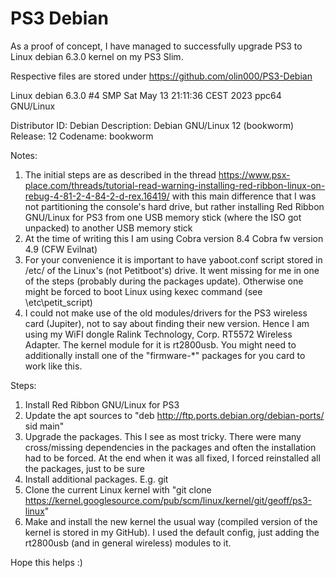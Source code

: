 # PS3 Debian

As a proof of concept, I have managed to successfully upgrade PS3 to Linux debian 6.3.0 kernel on my PS3 Slim.

Respective files are stored under https://github.com/olin000/PS3-Debian

Linux debian 6.3.0 #4 SMP Sat May 13 21:11:36 CEST 2023 ppc64 GNU/Linux

Distributor ID: Debian
Description:    Debian GNU/Linux 12 (bookworm)
Release:    12
Codename:   bookworm

Notes:
1. The initial steps are as described in the thread https://www.psx-place.com/threads/tutorial-read-warning-installing-red-ribbon-linux-on-rebug-4-81-2-4-84-2-d-rex.16419/ with this main difference that I was not partitioning the console's hard drive, but rather installing Red Ribbon GNU/Linux for PS3 from one USB memory stick (where the ISO got unpacked) to another USB memory stick
2. At the time of writing this I am using Cobra version 8.4 Cobra fw version 4.9 (CFW Evilnat)
3. For your convenience it is important to have yaboot.conf script stored in /etc/ of the Linux's (not Petitboot's) drive. It went missing for me in one of the steps (probably during the packages update). Otherwise one might be forced to boot Linux using kexec command (see \etc\petit_script)
4. I could not make use of the old modules/drivers for the PS3 wireless card (Jupiter), not to say about finding their new version. Hence I am using my WiFI dongle Ralink Technology, Corp. RT5572 Wireless Adapter. The kernel module for it is rt2800usb. You might need to additionally install one of the "firmware-*" packages for you card to work like this.

Steps:
1. Install Red Ribbon GNU/Linux for PS3
2. Update the apt sources to "deb http://ftp.ports.debian.org/debian-ports/ sid main"
3. Upgrade the packages. This I see as most tricky. There were many cross/missing dependencies in the packages and often the installation had to be forced. At the end when it was all fixed, I forced reinstalled all the packages, just to be sure
4. Install additional packages. E.g. git
5. Clone the current Linux kernel with "git clone https://kernel.googlesource.com/pub/scm/linux/kernel/git/geoff/ps3-linux"
6. Make and install the new kernel the usual way (compiled version of the kernel is stored in my GitHub). I used the default config, just adding the rt2800usb (and in general wireless) modules to it.

Hope this helps :)
